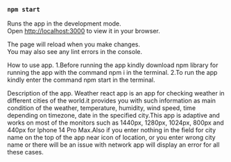 ### `npm start`

Runs the app in the development mode.\
Open [http://localhost:3000](http://localhost:3000) to view it in your browser.

The page will reload when you make changes.\
You may also see any lint errors in the console.

How to use app.
1.Before running the app kindly download npm library for running the app  with the command npm i in the terminal.
2.To run the app kindly enter the command  npm start in the terminal.

Description of the app.
Weather react app is an app for checking weather in different cities of the world.it provides you with such information as main condition of the weather, temperature, humidity, wind speed, 
time depending on timezone, date in the specified city.This app is adaptive and works on most of the monitors such as 1440px, 1280px, 1024px, 800px and 440px for Iphone 14 Pro Max.Also 
if you enter nothing in the field for city name on the top of the app near icon of location, or you enter wrong city name or there will be an issue with network app will display an error for all these cases.


